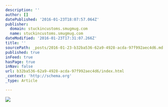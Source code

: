 ```yaml
---
description: ''
author: []
datePublished: '2016-01-23T18:07:57.064Z'
publisher:
  domain: stuckincustoms.smugmug.com
  name: stuckincustoms.smugmug.com
dateModified: '2016-01-23T17:31:07.266Z'
title: ''
sourcePath: _posts/2016-01-23-b32ba536-62a9-4928-acda-97f992aec4d6.md
published: true
inFeed: true
hasPage: true
inNav: false
url: b32ba536-62a9-4928-acda-97f992aec4d6/index.html
_context: 'http://schema.org'
_type: Article

---
```

![](https://stuckincustoms.smugmug.com/Portfolio/i-SKKCGcq/0/L/untitled%20%28313%20of%20452%29-Edit-L.jpg)